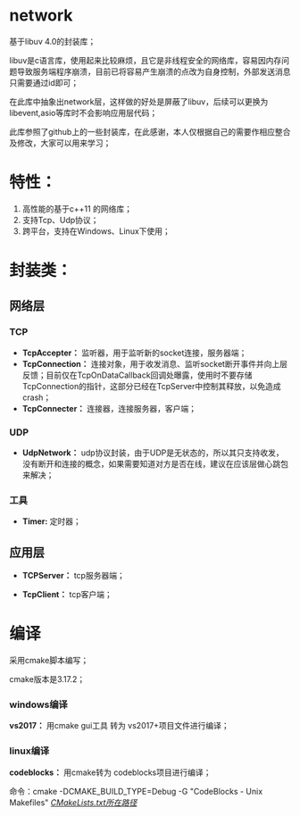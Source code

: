 # network
基于libuv 4.0的封装库；

libuv是c语言库，使用起来比较麻烦，且它是非线程安全的网络库，容易因内存问题导致服务端程序崩溃，目前已将容易产生崩溃的点改为自身控制，外部发送消息只需要通过id即可；

在此库中抽象出network层，这样做的好处是屏蔽了libuv，后续可以更换为libevent,asio等库时不会影响应用层代码；

此库参照了github上的一些封装库，在此感谢，本人仅根据自己的需要作相应整合及修改，大家可以用来学习；

# 特性：

1. 高性能的基于c++11 的网络库；
2. 支持Tcp、Udp协议；
3. 跨平台，支持在Windows、Linux下使用；

# 封装类：

## 网络层

### TCP

- **TcpAccepter：** 监听器，用于监听新的socket连接，服务器端；
- **TcpConnection：** 连接对象，用于收发消息、监听socket断开事件并向上层反馈；目前仅在TcpOnDataCallback回调处曝露，使用时不要存储TcpConnection的指针，这部分已经在TcpServer中控制其释放，以免造成 crash；
- **TcpConnecter：** 连接器，连接服务器，客户端；

### UDP

- **UdpNetwork：** udp协议封装，由于UDP是无状态的，所以其只支持收发，没有断开和连接的概念，如果需要知道对方是否在线，建议在应该层做心跳包来解决；

### 工具

- **Timer:** 定时器；



## 应用层

- **TCPServer：** tcp服务器端；

- **TcpClient：** tcp客户端；



# 编译

采用cmake脚本编写；

cmake版本是3.17.2；

### windows编译

**vs2017：** 用cmake gui工具 转为 vs2017+项目文件进行编译；



### linux编译

**codeblocks：** 用cmake转为 codeblocks项目进行编译；

命令：cmake -DCMAKE_BUILD_TYPE=Debug -G "CodeBlocks - Unix Makefiles"  <u>*CMakeLists.txt所在路径*</u>





